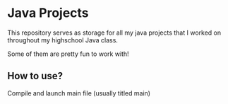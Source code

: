 # Java Projects
This repository serves as storage for all my java projects that I worked on throughout my highschool Java class.

Some of them are pretty fun to work with!

## How to use?
Compile and launch main file (usually titled main) 

